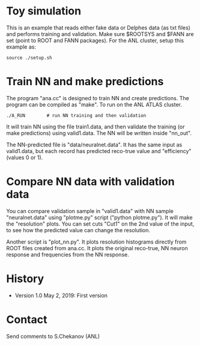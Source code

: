 # Toy simulation

This is an example that reads either fake data or Delphes data (as txt files)
and performs training and validation.
Make sure $ROOTSYS and $FANN are set (point to ROOT and FANN packages).
For the ANL cluster, setup this example as:

```
source ./setup.sh
```

# Train NN and make predictions 

The program "ana.cc" is designed to train NN and create predictions.
The program can be compiled as "make". To run on the ANL ATLAS cluster.

```
./A_RUN        # run NN training and then validation 
```
It will train NN  using the file train1.data, and then validate the training 
(or make predictions) using valid1.data.
The NN will be written inside "nn_out". 

The NN-predicted file is "data/neuralnet.data". It has the same input as valid1.data,
but each record has predicted reco-true value and "efficiency" (values 0 or 1).   

# Compare NN data with validation data

You can compare validation sample in "valid1.data" with NN sample "neuralnet.data" 
using "plotme.py" script ("python plotme.py"). It will make the "resolution" plots. 
You can set cuts "Cut1" on the 2nd value of the input, to see how the predicted value
can change the resolution.

Another script is "plot_nn.py". It plots resolution histograms directly from ROOT files
created from ana.cc. It plots the original reco-true, NN neuron response  and frequencies from the NN response.


# History

 - Version 1.0 May 2, 2019: First version

# Contact 
Send  comments to S.Chekanov (ANL)
